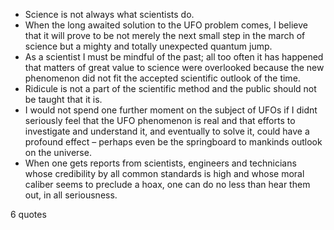  - Science is not always what scientists do.
 - When the long awaited solution to the UFO problem comes, I believe that it will prove to be not merely the next small step in the march of science but a mighty and totally unexpected quantum jump.
 - As a scientist I must be mindful of the past; all too often it has happened that matters of great value to science were overlooked because the new phenomenon did not fit the accepted scientific outlook of the time.
 - Ridicule is not a part of the scientific method and the public should not be taught that it is.
 - I would not spend one further moment on the subject of UFOs if I didnt seriously feel that the UFO phenomenon is real and that efforts to investigate and understand it, and eventually to solve it, could have a profound effect – perhaps even be the springboard to mankinds outlook on the universe.
 - When one gets reports from scientists, engineers and technicians whose credibility by all common standards is high and whose moral caliber seems to preclude a hoax, one can do no less than hear them out, in all seriousness.

6 quotes